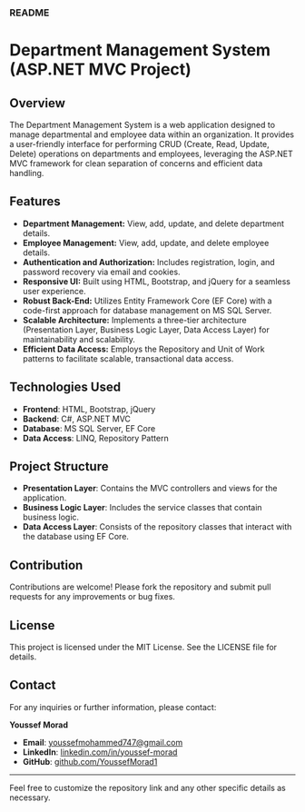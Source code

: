 ### README

# Department Management System (ASP.NET MVC Project)

## Overview

The Department Management System is a web application designed to manage departmental and employee data within an organization. It provides a user-friendly interface for performing CRUD (Create, Read, Update, Delete) operations on departments and employees, leveraging the ASP.NET MVC framework for clean separation of concerns and efficient data handling.

## Features

- **Department Management:** View, add, update, and delete department details.
- **Employee Management:** View, add, update, and delete employee details.
- **Authentication and Authorization:** Includes registration, login, and password recovery via email and cookies.
- **Responsive UI:** Built using HTML, Bootstrap, and jQuery for a seamless user experience.
- **Robust Back-End:** Utilizes Entity Framework Core (EF Core) with a code-first approach for database management on MS SQL Server.
- **Scalable Architecture:** Implements a three-tier architecture (Presentation Layer, Business Logic Layer, Data Access Layer) for maintainability and scalability.
- **Efficient Data Access:** Employs the Repository and Unit of Work patterns to facilitate scalable, transactional data access.

## Technologies Used

- **Frontend**: HTML, Bootstrap, jQuery
- **Backend**: C#, ASP.NET MVC
- **Database**: MS SQL Server, EF Core
- **Data Access**: LINQ, Repository Pattern

## Project Structure

- **Presentation Layer**: Contains the MVC controllers and views for the application.
- **Business Logic Layer**: Includes the service classes that contain business logic.
- **Data Access Layer**: Consists of the repository classes that interact with the database using EF Core.

## Contribution

Contributions are welcome! Please fork the repository and submit pull requests for any improvements or bug fixes.

## License

This project is licensed under the MIT License. See the LICENSE file for details.

## Contact

For any inquiries or further information, please contact:

**Youssef Morad**
- **Email**: youssefmohammed747@gmail.com
- **LinkedIn**: [linkedin.com/in/youssef-morad](https://www.linkedin.com/in/youssef-morad)
- **GitHub**: [github.com/YoussefMorad1](https://github.com/YoussefMorad1)

---

Feel free to customize the repository link and any other specific details as necessary.

